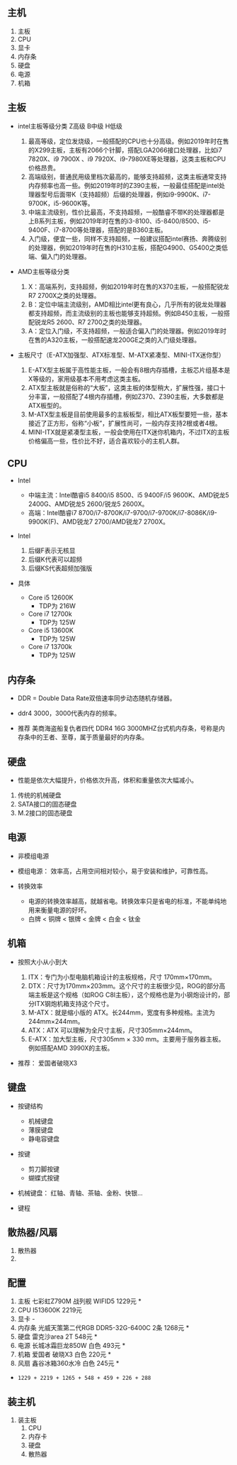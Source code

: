 ## 主机
1. 主板
2. CPU
3. 显卡
4. 内存条
5. 硬盘
6. 电源
7. 机箱

## 主板
- intel主板等级分类 Z高级 B中级 H低级
    1. 最高等级，定位发烧级，一般搭配的CPU也十分高级。例如2019年时在售的X299主板，主板有2066个针脚，搭配LGA2066接口处理器，比如i7 7820X、i9 7900X 、i9 7920X、i9-7980XE等处理器，这类主板和CPU价格昂贵。
    2. 高端级别，普通民用级里档次最高的，能够支持超频，这类主板通常支持内存频率也高一些。例如2019年时的Z390主板，一般最佳搭配是intel处理器型号后面带K（支持超频）后缀的处理器，例如i9-9900K、i7-9700K，i5-9600K等。
    3. 中端主流级别，性价比最高，不支持超频，一般酷睿不带K的处理器都是上B系列主板，例如2019年时在售的i3-8100、i5-8400/8500、i5-9400F、i7-8700等处理器，搭配的是B360主板。
    4. 入门级，便宜一些，同样不支持超频，一般建议搭配intel赛扬、奔腾级别的处理器，例如2019年时在售的H310主板，搭配G4900、G5400之类低端、偏入门的处理器。

- AMD主板等级分类
    1. X：高端系列，支持超频，例如2019年时在售的X370主板，一般搭配锐龙 R7 2700X之类的处理器。
    2. B：定位中端主流级别，AMD相比intel更有良心，几乎所有的锐龙处理器都支持超频，而主流级别的主板也能够支持超频。例如B450主板，一般搭配锐龙R5 2600、R7 2700之类的处理器。
    3. A：定位入门级，不支持超频，一般适合偏入门的处理器。例如2019年时在售的A320主板，一般搭配速龙200GE之类的入门级处理器。

- 主板尺寸（E-ATX加强型、ATX标准型、M-ATX紧凑型、MINI-ITX迷你型）
    1. E-ATX型主板属于高性能主板，一般会有8根内存插槽，主板芯片组基本是X等级的，家用级基本不用考虑这类主板。
    2. ATX型主板就是俗称的“大板”，这类主板的体型稍大，扩展性强，接口十分丰富，一般搭配了4根内存插槽，例如Z370、Z390主板，大多数都是ATX板型的。
    3. M-ATX型主板是目前使用最多的主板板型，相比ATX板型要短一些，基本接近了正方形，俗称“小板”，扩展性尚可，一般内存支持2根或者4根。
    4. MINI-ITX就是紧凑型主板，一般会使用在ITX迷你机箱内，不过ITX的主板价格偏高一些，性价比不好，适合喜欢较小的主机人群。

## CPU
- Intel
    - 中端主流：Intel酷睿i5 8400/i5 8500、i5 9400F/i5 9600K、AMD锐龙5 2400G、AMD锐龙5 2600/锐龙5 2600X。
    - 高端：Intel酷睿i7 8700/i7-8700K/i7-9700/i7-9700K/i7-8086K/i9-9900K(F)、AMD锐龙7 2700/AMD锐龙7 2700X。
- Intel
    1. 后缀F表示无核显
    2. 后缀K代表可以超频
    3. 后缀KS代表超频加强版

- 具体
    - Core i5 12600K
        - TDP为 216W
    - Core i7 12700k 
        - TDP为 125W
    - Core i5 13600K
        - TDP为 125W
    - Core i7 13700k 
        - TDP为 125W


## 内存条
- DDR = Double Data Rate双倍速率同步动态随机存储器。
- ddr4 3000，3000代表内存的频率。

- 推荐 美商海盗船复仇者四代 DDR4 16G 3000MHZ台式机内存条，号称是内存条中的王者、至尊，属于质量最好的内存条。

## 硬盘
- 性能是依次大幅提升，价格依次升高，体积和重量依次大幅减小。

1. 传统的机械硬盘
2. SATA接口的固态硬盘
3. M.2接口的固态硬盘


## 电源
- 非模组电源
- 模组电源： 效率高，占用空间相对较小，易于安装和维护，可靠性高。

- 转换效率
    - 电源的转换效率越高，就越省电。转换效率只是省电的标准，不能单纯地用来衡量电源的好坏。
    - 白牌 < 铜牌 < 银牌 < 金牌 < 白金 < 钛金

## 机箱
- 按照大小从小到大
    1. ITX：专门为小型电脑机箱设计的主板规格，尺寸 170mm×170mm。
    2. DTX：尺寸为170mm×203mm。这个尺寸的主板很少见，ROG的部分高端主板是这个规格（如ROG C8I主板），这个规格也是为小钢炮设计的，部分ITX钢炮机箱支持这个尺寸。
    3. M-ATX：就是缩小版的 ATX。长244mm，宽度有多种规格。主流为244mm×244mm。
    4. ATX：ATX 可以理解为全尺寸主板，尺寸305mm×244mm。
    5. E-ATX：加大型主板，尺寸305mm × 330 mm。主要用于服务器主板。例如搭配AMD 3990X的主板。

- 推荐： 爱国者破晓X3

## 键盘
- 按键结构
    - 机械键盘
    - 薄膜键盘
    - 静电容键盘
- 按键
    - 剪刀脚按键
    - 蝴蝶式按键

- 机械键盘： 红轴、青轴、茶轴、金粉、快银...

- 键程

## 散热器/风扇
1. 散热器
2. 

## 配置
1. 主板 七彩虹Z790M 战列舰 WIFID5 1229元 *
2. CPU  I513600K 2219元
3. 显卡 -
4. 内存条  光威天策第二代RGB DDR5-32G-6400C 2条 1268元 *
5. 硬盘 雷克沙area 2T 548元 *
6. 电源 长城冰霜巨龙850W 白色 493元 *
7. 机箱 爱国者 破晓X3 白色 220元 *
8. 风扇 鑫谷冰箱360水冷 白色 245元 *

- `` 1229 + 2219 + 1265 + 548 + 459 + 226 + 288 ``


## 装主机
1. 装主板
    1. CPU
    2. 内存卡
    3. 硬盘
    4. 散热器